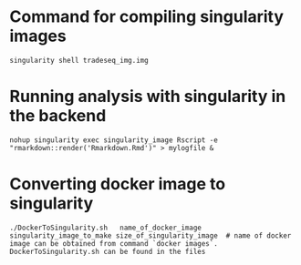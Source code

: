 # Command for compiling singularity images
    singularity shell tradeseq_img.img
    
# Running analysis with singularity in the backend
    nohup singularity exec singularity_image Rscript -e "rmarkdown::render('Rmarkdown.Rmd')" > mylogfile &
    
# Converting docker image to singularity
    ./DockerToSingularity.sh   name_of_docker_image singularity_image_to_make size_of_singularity_image  # name of docker image can be obtained from command `docker images`. DockerToSingularity.sh can be found in the files
